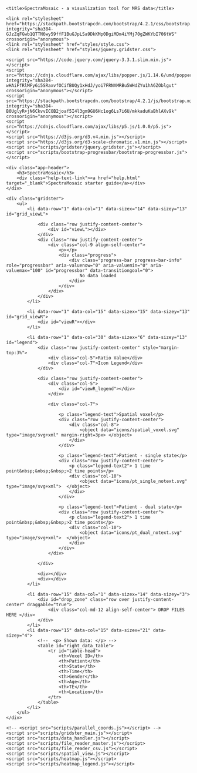<!--
 - 	SpectraMosaic: Main page
 - 
 - 	Developed at University of Bergen, Department of Informatics, by Laura Garrison and Jakub Vašíček
 - 	https://vis.uib.no/publications/Garrison2019SM/
 -  
 - 	Code authorship: Jakub Vašíček, Laura Garrison
-->

<html lang="en">

<head>
    <meta charset="utf-8">

    <title>SpectraMosaic - a visualization tool for MRS data</title>

    <link rel="stylesheet" href="https://stackpath.bootstrapcdn.com/bootstrap/4.2.1/css/bootstrap.min.css" integrity="sha384-GJzZqFGwb1QTTN6wy59ffF1BuGJpLSa9DkKMp0DgiMDm4iYMj70gZWKYbI706tWS" crossorigin="anonymous">
    <link rel="stylesheet" href="styles/style.css">
    <link rel="stylesheet" href="styles/jquery.gridster.css">
    
    <script src="https://code.jquery.com/jquery-3.3.1.slim.min.js"></script>
    <script src="https://cdnjs.cloudflare.com/ajax/libs/popper.js/1.14.6/umd/popper.min.js" integrity="sha384-wHAiFfRlMFy6i5SRaxvfOCifBUQy1xHdJ/yoi7FRNXMRBu5WHdZYu1hA6ZOblgut" crossorigin="anonymous"></script>
    <script src="https://stackpath.bootstrapcdn.com/bootstrap/4.2.1/js/bootstrap.min.js" integrity="sha384-B0UglyR+jN6CkvvICOB2joaf5I4l3gm9GU6Hc1og6Ls7i6U/mkkaduKaBhlAXv9k" crossorigin="anonymous"></script>
    <script src="https://cdnjs.cloudflare.com/ajax/libs/p5.js/1.0.0/p5.js"></script>
    <script src="https://d3js.org/d3.v4.min.js"></script>
    <script src="https://d3js.org/d3-scale-chromatic.v1.min.js"></script>
    <script src="scripts/gridster/jquery.gridster.js"></script>
    <script src="scripts/bootstrap-progressbar/bootstrap-progressbar.js"></script>

</head>

<body>

    <div class="app-header">
        <h3>SpectraMosaic</h3>
        <div class="help-text-link"><a href="help.html" target="_blank">SpectraMosaic starter guide</a></div>
    </div>

    <div class="gridster">
        <ul>
            <li data-row="1" data-col="1" data-sizex="14" data-sizey="13" id="grid_viewL">

                <div class="row justify-content-center">
                    <div id="viewL"></div>
                </div>
                <div class="row justify-content-center">
                    <div class="col-9 align-self-center">
                        <p></p>
                        <div class="progress">
                            <div class="progress-bar progress-bar-info" role="progressbar" aria-valuenow="0" aria-valuemin="0" aria-valuemax="100" id="progressbar" data-transitiongoal="0">
                                No data loaded
                            </div>
                        </div>
                    </div>
                </div>
            </li>

            <li data-row="1" data-col="15" data-sizex="15" data-sizey="13" id="grid_viewR">
                <div id="viewR"></div>
            </li>

            <li data-row="1" data-col="30" data-sizex="6" data-sizey="13" id="legend">
                <div class="row justify-content-center" style="margin-top:3%">
                    <div class="col-5">Ratio Value</div>
                    <div class="col-7">Icon Legend</div>
                </div>

                <div class="row justify-content-center">
                    <div class="col-5">
                        <div id="viewR_legend"></div>
                    </div>

                    <div class="col-7">

                        <p class="legend-text">Spatial voxel</p>
                        <div class="row justify-content-center">
                            <div class="col-8">
                                <object data="icons/spatial_voxel.svg" type="image/svg+xml" margin-right=3px> </object>
                            </div>
                        </div>

                        <p class="legend-text">Patient - single state</p>
                        <div class="row justify-content-center">
                            <p class="legend-text2"> 1 time point&nbsp;&nbsp;&nbsp;>2 time points</p>
                            <div class="col-10">
                                <object data="icons/pt_single_notext.svg" type="image/svg+xml">  </object>
                            </div>
                        </div>

                        <p class="legend-text">Patient - dual state</p>
                        <div class="row justify-content-center">
                            <p class="legend-text2"> 1 time point&nbsp;&nbsp;&nbsp;>2 time points</p>
                            <div class="col-10">
                                <object data="icons/pt_dual_notext.svg" type="image/svg+xml">  </object>
                            </div>
                        </div>
                    </div>

                </div>

                <div></div>
                <div></div>
            </li>

            <li data-row="15" data-col="1" data-sizex="14" data-sizey="3">
                <div id="drop_zone" class="row over justify-content-center" draggable="true">
                    <div class="col-md-12 align-self-center"> DROP FILES HERE </div>
                </div>
            </li>
            <li data-row="15" data-col="15" data-sizex="21" data-sizey="4">
                <!--  <p> Shown data: </p> -->
                <table id="right_data_table">
                    <tr id="table-head">
                        <th>Voxel ID</th>
                        <th>Patient</th>
                        <th>State</th>
                        <th>Time</th>
                        <th>Gender</th>
                        <th>Age</th>
                        <th>TE</th>
                        <th>Location</th>
                    </tr>
                </table>
            </li>
        </ul>
    </div>

    <!-- <script src="scripts/parallel_coords.js"></script> -->
    <script src="scripts/gridster_main.js"></script>
    <script src="scripts/data_handler.js"></script>
    <script src="scripts/file_reader_master.js"></script>
    <script src="scripts/file_reader_csv.js"></script>
    <script src="scripts/spatial_view.js"></script>
    <script src="scripts/heatmap.js"></script>
    <script src="scripts/heatmap_legend.js"></script>

</body>

</html>
